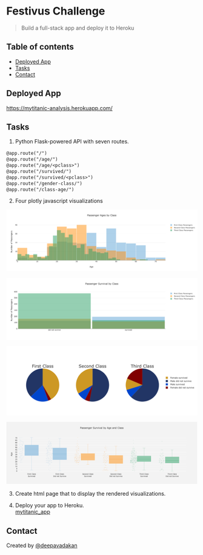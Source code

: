 # Festivus Challenge

>  Build a full-stack app and deploy it to Heroku


## Table of contents
* [Deployed App](#Deployed-App)
* [Tasks](#Tasks)
* [Contact](#Contact)

## Deployed App

https://mytitanic-analysis.herokuapp.com/


## Tasks

1.  Python Flask-powered API with seven routes.

```  
@app.route("/")
@app.route("/age/")
@app.route("/age/<pclass>")
@app.route("/survived/")
@app.route("/survived/<pclass>")
@app.route("/gender-class/")
@app.route("/class-age/")
```

2. Four plotly javascript visualizations 

![Passenger Ages By Class](static/images/p_agesByClass.png)

![Passenger Survival By Class](static/images/p_survivalByClass.png)

![Passenger Survival By Class and Gender](static/images/p_ClassAndGender.png)

![Passenger Survival By Age and Class](static/images/p_ageAndClass.png)


3. Create html page that to display the rendered visualizations.   


4. Deploy your app to Heroku.   
[mytitanic_app](https://mytitanic-analysis.herokuapp.com/)


## Contact
Created by [@deepavadakan](https://github.com/)